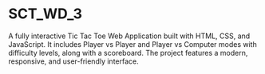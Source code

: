 # SCT_WD_3
A fully interactive Tic Tac Toe Web Application built with HTML, CSS, and JavaScript. It includes Player vs Player and Player vs Computer modes with difficulty levels, along with a scoreboard. The project features a modern, responsive, and user-friendly interface.
